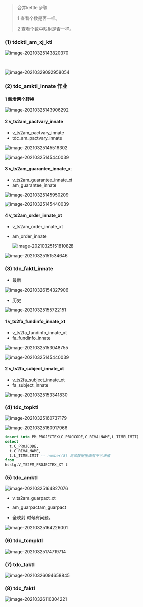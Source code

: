 > 合并kettle 步骤
>
> 1 查看个数是否一样。
>
> 2 查看个数中映射是否一样。



### (1) tdcktl_am_xj_ktl

![image-20210325143820370](https://gitee.com/ZXiangC/picture/raw/master/img/image-20210325143820370.png)

​	

![image-20210329092958054](https://gitee.com/ZXiangC/picture/raw/master/img/image-20210329092958054.png)

###  (2) tdc_amktl_innate 作业

#### 1 新增两个转换

![image-20210325143906292](https://gitee.com/ZXiangC/picture/raw/master/img/image-20210325143906292.png)

#### 2   v_ts2am_pactvary_innate

- v_ts2am_pactvary_innate
- tdc_am_pactvary_innate

![image-20210325145516302](https://gitee.com/ZXiangC/picture/raw/master/img/image-20210325145516302.png)



![image-20210325145440039](https://gitee.com/ZXiangC/picture/raw/master/img/image-20210325145440039.png)

#### 3  v_ts2am_guarantee_innate_xt

- v_ts2am_guarantee_innate_xt
- am_guarantee_innate

![image-20210325145950209](https://gitee.com/ZXiangC/picture/raw/master/img/image-20210325145950209.png)

![image-20210325145440039](https://gitee.com/ZXiangC/picture/raw/master/img/image-20210325145440039.png)



#### 4  v_ts2am_order_innate_xt

- v_ts2am_order_innate_xt

- am_order_innate

  ![image-20210325151810828](C:/Users/chenzx31065/AppData/Roaming/Typora/typora-user-images/image-20210325151810828.png)

![image-20210325151534646](https://gitee.com/ZXiangC/picture/raw/master/img/image-20210325151534646.png)

### (3) tdc_faktl_innate

- 最新



![image-20210326154327906](https://gitee.com/ZXiangC/picture/raw/master/img/image-20210326154327906.png)

- 历史

![image-20210325155722151](https://gitee.com/ZXiangC/picture/raw/master/img/image-20210325155722151.png)

#### 1 v_ts2fa_fundinfo_innate_xt

- v_ts2fa_fundinfo_innate_xt
- fa_fundinfo_innate

![image-20210325153048755](https://gitee.com/ZXiangC/picture/raw/master/img/image-20210325153048755.png)

![image-20210325145440039](https://gitee.com/ZXiangC/picture/raw/master/img/image-20210325145440039.png)



#### 2 v_ts2fa_subject_innate_xt

- v_ts2fa_subject_innate_xt
- fa_subject_innate

![image-20210325153341830](https://gitee.com/ZXiangC/picture/raw/master/img/image-20210325153341830.png)

### (4) tdc_topktl 

![image-20210325160737179](https://gitee.com/ZXiangC/picture/raw/master/img/image-20210325160737179.png)



![image-20210325160917966](https://gitee.com/ZXiangC/picture/raw/master/img/image-20210325160917966.png)



```sql
insert into PM_PROJECTEX(C_PROJCODE,C_RIVALNAME,L_TIMELIMIT)
select 
  t.C_PROJCODE,
  t.C_RIVALNAME,
  t.L_TIMELIMIT -- number(8) 测试数据里面有不合法值
from
hsstg.V_TS2PM_PROJECTEX_XT t
```

### (5) tdc_amktl

![image-20210325164827076](https://gitee.com/ZXiangC/picture/raw/master/img/image-20210325164827076.png)

- v_ts2am_guarpact_xt

- am_guarpactam_guarpact
- 全映射 时候有问题。

![image-20210325164226001](https://gitee.com/ZXiangC/picture/raw/master/img/image-20210325164226001.png)



### (6)  tdc_tcmpktl

![image-20210325174719714](https://gitee.com/ZXiangC/picture/raw/master/img/image-20210325174719714.png)



### (7) tdc_taktl



![image-20210326094658845](https://gitee.com/ZXiangC/picture/raw/master/img/image-20210326094658845.png)

### (8) tdc_faktl

![image-20210326110304221](https://gitee.com/ZXiangC/picture/raw/master/img/image-20210326110304221.png)

